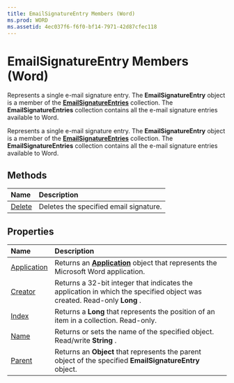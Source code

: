 ```yaml
---
title: EmailSignatureEntry Members (Word)
ms.prod: WORD
ms.assetid: 4ec037f6-f6f0-bf14-7971-42d87cfec118
---
```



# EmailSignatureEntry Members (Word)
Represents a single e-mail signature entry. The  **EmailSignatureEntry** object is a member of the **[EmailSignatureEntries](emailsignatureentries-object-word.md)** collection. The **EmailSignatureEntries** collection contains all the e-mail signature entries available to Word.

Represents a single e-mail signature entry. The  **EmailSignatureEntry** object is a member of the **[EmailSignatureEntries](emailsignatureentries-object-word.md)** collection. The **EmailSignatureEntries** collection contains all the e-mail signature entries available to Word.


## Methods



|**Name**|**Description**|
|:-----|:-----|
|[Delete](emailsignatureentry-delete-method-word.md)|Deletes the specified email signature.|

## Properties



|**Name**|**Description**|
|:-----|:-----|
|[Application](emailsignatureentry-application-property-word.md)|Returns an  **[Application](application-object-word.md)** object that represents the Microsoft Word application.|
|[Creator](emailsignatureentry-creator-property-word.md)|Returns a 32-bit integer that indicates the application in which the specified object was created. Read-only  **Long** .|
|[Index](emailsignatureentry-index-property-word.md)|Returns a  **Long** that represents the position of an item in a collection. Read-only.|
|[Name](emailsignatureentry-name-property-word.md)|Returns or sets the name of the specified object. Read/write  **String** .|
|[Parent](emailsignatureentry-parent-property-word.md)|Returns an  **Object** that represents the parent object of the specified **EmailSignatureEntry** object.|

